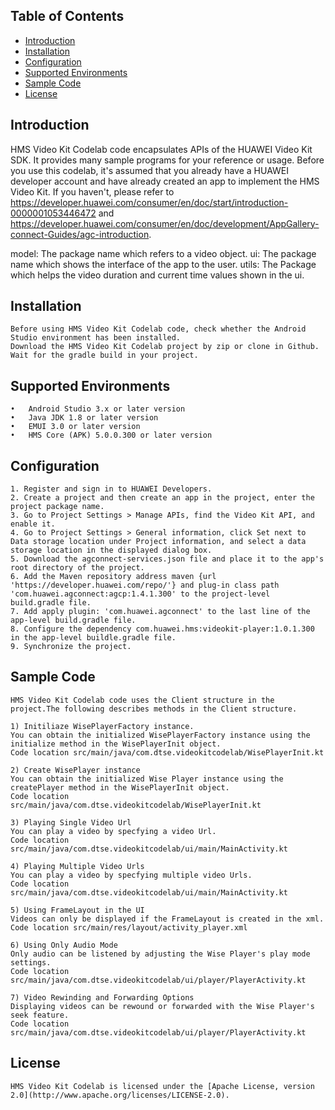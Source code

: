 ## Table of Contents

 * [Introduction](#introduction)
 * [Installation](#installation)
 * [Configuration ](#configuration )
 * [Supported Environments](#supported-environments)
 * [Sample Code](#Sample-Code)
 * [License](#license)
 
 
## Introduction
  HMS Video Kit Codelab code encapsulates APIs of the HUAWEI Video Kit SDK. It provides many sample programs for your reference or usage.
  Before you use this codelab, it's assumed that you already have a HUAWEI developer account and have already created an app to implement the HMS Video Kit. If you haven't,    please refer to https://developer.huawei.com/consumer/en/doc/start/introduction-0000001053446472 and https://developer.huawei.com/consumer/en/doc/development/AppGallery-connect-Guides/agc-introduction.

  model:       The package name which refers to a video object.
  ui:          The package name which shows the interface of the app to the user.
  utils:       The Package which helps the video duration and current time values shown in the ui.

## Installation
    Before using HMS Video Kit Codelab code, check whether the Android Studio environment has been installed. 
    Download the HMS Video Kit Codelab project by zip or clone in Github.
    Wait for the gradle build in your project.
    
## Supported Environments
	•	Android Studio 3.x or later version
	•	Java JDK 1.8 or later version
	•	EMUI 3.0 or later version
	•	HMS Core (APK) 5.0.0.300 or later version

## Configuration 
    1. Register and sign in to HUAWEI Developers.
    2. Create a project and then create an app in the project, enter the project package name.
    3. Go to Project Settings > Manage APIs, find the Video Kit API, and enable it.
    4. Go to Project Settings > General information, click Set next to Data storage location under Project information, and select a data storage location in the displayed dialog box.
    5. Download the agconnect-services.json file and place it to the app's root directory of the project.
    6. Add the Maven repository address maven {url 'https://developer.huawei.com/repo/'} and plug-in class path 'com.huawei.agconnect:agcp:1.4.1.300' to the project-level build.gradle file.
    7. Add apply plugin: 'com.huawei.agconnect' to the last line of the app-level build.gradle file.
    8. Configure the dependency com.huawei.hms:videokit-player:1.0.1.300 in the app-level buildle.gradle file.
    9. Synchronize the project.
	
## Sample Code
    HMS Video Kit Codelab code uses the Client structure in the project.The following describes methods in the Client structure.

    1) Initiliaze WisePlayerFactory instance.
    You can obtain the initialized WisePlayerFactory instance using the initialize method in the WisePlayerInit object.
    Code location src/main/java/com.dtse.videokitcodelab/WisePlayerInit.kt
    
    2) Create WisePlayer instance
    You can obtain the initialized Wise Player instance using the createPlayer method in the WisePlayerInit object.
    Code location  src/main/java/com.dtse.videokitcodelab/WisePlayerInit.kt
    
    3) Playing Single Video Url
    You can play a video by specfying a video Url.
    Code location src/main/java/com.dtse.videokitcodelab/ui/main/MainActivity.kt
    
    4) Playing Multiple Video Urls
    You can play a video by specfying multiple video Urls.
    Code location src/main/java/com.dtse.videokitcodelab/ui/main/MainActivity.kt
    
    5) Using FrameLayout in the UI
    Videos can only be displayed if the FrameLayout is created in the xml.
    Code location src/main/res/layout/activity_player.xml
    
    6) Using Only Audio Mode
    Only audio can be listened by adjusting the Wise Player's play mode settings.
    Code location src/main/java/com.dtse.videokitcodelab/ui/player/PlayerActivity.kt
    
    7) Video Rewinding and Forwarding Options
    Displaying videos can be rewound or forwarded with the Wise Player's seek feature.
    Code location src/main/java/com.dtse.videokitcodelab/ui/player/PlayerActivity.kt

##  License
    HMS Video Kit Codelab is licensed under the [Apache License, version 2.0](http://www.apache.org/licenses/LICENSE-2.0).
